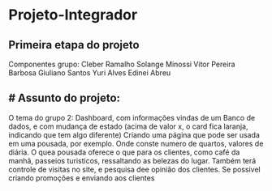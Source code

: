 # Projeto-Integrador
## Primeira etapa do projeto
   Componentes  grupo:
   Cleber Ramalho
   Solange Minossi
   Vitor Pereira Barbosa
   Giuliano Santos
   Yuri Alves
   Edinei Abreu
    
## # Assunto do projeto:  
O tema do grupo 2: Dashboard, com informações vindas de um Banco de dados, e com mudança de estado (acima de valor x, o card fica laranja, indicando que tem algo diferente)
Criando  uma página  que pode  ser usada em  uma pousada, por exemplo. Onde conste numero de quartos,  valores de diária. O quea pousada oferece  o que para os clientes, como café da manhã, passeios turisticos, ressaltando as belezas do lugar.
Também terá controle de visitas no site, e pesquisa dee opinião dos clientes.
Se possivel criando promoções e enviando aos clientes
